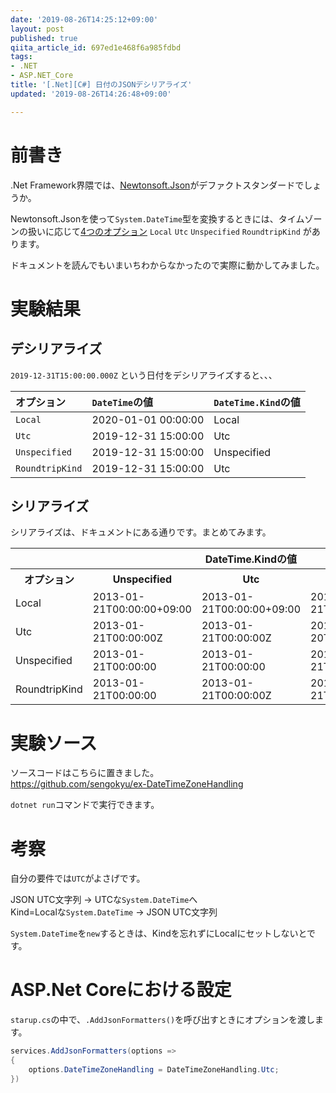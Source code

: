 ```yaml
---
date: '2019-08-26T14:25:12+09:00'
layout: post
published: true
qiita_article_id: 697ed1e468f6a985fdbd
tags:
- .NET
- ASP.NET_Core
title: '[.Net][C#] 日付のJSONデシリアライズ'
updated: '2019-08-26T14:26:48+09:00'

---
```

# 前書き  
  
.Net Framework界隈では、[Newtonsoft.Json](https://www.nuget.org/packages/Newtonsoft.Json/)がデファクトスタンダードでしょうか。  
  
Newtonsoft.Jsonを使って`System.DateTime`型を変換するときには、タイムゾーンの扱いに応じて[4つのオプション](https://www.newtonsoft.com/json/help/html/SerializeDateTimeZoneHandling.htm) `Local` `Utc` `Unspecified` `RoundtripKind` があります。  
  
ドキュメントを読んでもいまいちわからなかったので実際に動かしてみました。  
  
# 実験結果  
  
## デシリアライズ  
  
`2019-12-31T15:00:00.000Z` という日付をデシリアライズすると、、、  
  
| オプション | `DateTime`の値 | `DateTime.Kind`の値 |  
|:--|:--|:--|  
| `Local`  | 2020-01-01 00:00:00  | Local  |  
| `Utc`  | 2019-12-31 15:00:00  | Utc  |  
| `Unspecified`  | 2019-12-31 15:00:00  | Unspecified  |  
| `RoundtripKind`  | 2019-12-31 15:00:00  | Utc  |  
  
  
## シリアライズ  
  
シリアライズは、ドキュメントにある通りです。まとめてみます。  
  
<table>  
<tr><th></th><th colspan="3">DateTime.Kindの値</th></tr>  
<tr><th>オプション</th><th>Unspecified</th><th>Utc</th><th>Local</th>  
<tr><td> Local </td><td>2013-01-21T00:00:00+09:00</td><td>2013-01-21T00:00:00+09:00</td><td>2013-01-21T00:00:00+09:00</td></tr>  
<tr><td> Utc </td><td>2013-01-21T00:00:00Z</td><td>2013-01-21T00:00:00Z</td><td>2013-01-20T15:00:00Z</td></tr>  
<tr><td> Unspecified </td><td>2013-01-21T00:00:00</td><td>2013-01-21T00:00:00</td><td>2013-01-21T00:00:00</td></tr>  
<tr><td> RoundtripKind </td><td>2013-01-21T00:00:00</td><td>2013-01-21T00:00:00Z</td><td>2013-01-21T00:00:00+09:00</td></tr>  
</table>  
  
# 実験ソース  
  
ソースコードはこちらに置きました。  
https://github.com/sengokyu/ex-DateTimeZoneHandling  
  
`dotnet run`コマンドで実行できます。  
  
  
# 考察  
  
自分の要件では`UTC`がよさげです。  
  
JSON UTC文字列 -> UTCな`System.DateTime`へ  
Kind=Localな`System.DateTime` -> JSON UTC文字列  
  
`System.DateTime`を`new`するときは、Kindを忘れずにLocalにセットしないとです。  
  
# ASP.Net Coreにおける設定  
  
`starup.cs`の中で、`.AddJsonFormatters()`を呼び出すときにオプションを渡します。  
  
```c#
services.AddJsonFormatters(options =>
{
    options.DateTimeZoneHandling = DateTimeZoneHandling.Utc;
})
```  
